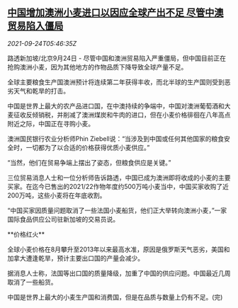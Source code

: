 <!--1632463263000-->
[中国增加澳洲小麦进口以因应全球产出不足 尽管中澳贸易陷入僵局](https://cn.reuters.com/article/china-au-wheat-import-0924-idCNKBS2GK0C0)
------

<div><i>2021-09-24T05:46:35Z</i></div><p>路透新加坡/北京9月24日 - 尽管中国和澳洲贸易陷入严重僵局，但中国目前正在抢购澳洲小麦，因为其他地方的作物品质下降导致全球产量不足。</p><p>全球主要粮食生产国澳洲预计将连续第二年获得丰收，而北半球的生产国则受到恶劣天气和乾旱的打击。</p><p>中国是世界上最大的农产品进口国，在中澳持续的争端中，中国对澳洲葡萄酒和大麦征收反倾销税，并削减了澳洲煤炭和牛肉的进口，但在小麦价格徘徊在八年高点附近之际，中国正在寻购小麦。</p><p>澳洲国民银行农业分析师Phin Ziebell说：“当涉及到中国或任何其他国家的粮食安全时，一切都为了以合适的价格获得优质小麦供应。”</p><p>“当然，他们在贸易争端上摆出了姿态，但粮食供应是关键。”</p><p>三位贸易消息人士和一位分析师告诉路透，中国已成为澳洲即将收成的小麦的主要买家。在迄今已售出的2021/22作物年度约500万吨小麦当中，中国买家收购了近200万吨，这些小麦将在年底收割。</p><p>“中国买家因质量问题取消了一些法国小麦船货，他们正大举转向澳洲小麦，”一家国际食品供应公司驻新加坡的交易员说。</p><p>**价格红火**</p><p>全球小麦价格在8月攀升至2013年以来最高水准，原因是俄罗斯天气恶劣，美国和加拿大遭逢乾旱，预计主要出口国的产量会减少。</p><p>据消息人士称，法国等出口国的质量降级，加重了中国的供应问题。中国最近几周取消了一些船货。</p><p>中国是世界上最大的小麦生产国和消费国，但是在品质与数量上仍有不足。(完)</p>
